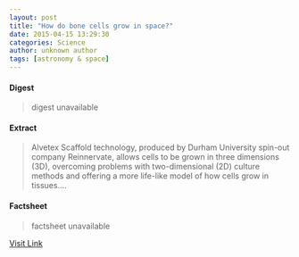 ```yaml
---
layout: post
title: "How do bone cells grow in space?"
date: 2015-04-15 13:29:30
categories: Science
author: unknown author
tags: [astronomy & space]
---
```



#### Digest
>digest unavailable

#### Extract
>Alvetex Scaffold technology, produced by Durham University spin-out company Reinnervate, allows cells to be grown in three dimensions (3D), overcoming problems with two-dimensional (2D) culture methods and offering a more life-like model of how cells grow in tissues....

#### Factsheet
>factsheet unavailable

[Visit Link](http://phys.org/news348308945.html)


